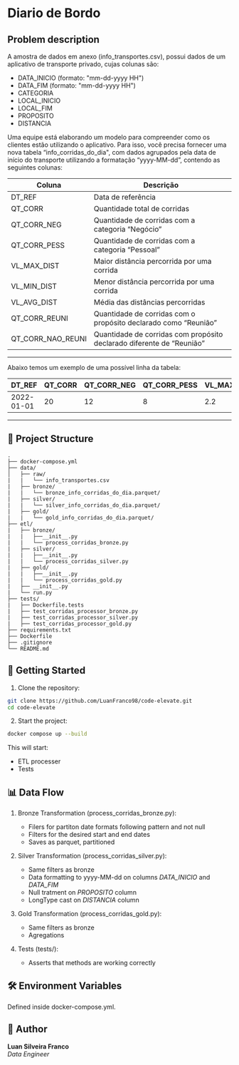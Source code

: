 # Diario de Bordo

## Problem description
A amostra de dados em anexo (info_transportes.csv), possui dados de um aplicativo de transporte privado, cujas colunas são:

- DATA_INICIO (formato: "mm-dd-yyyy HH")
- DATA_FIM (formato: "mm-dd-yyyy HH")
- CATEGORIA
- LOCAL_INICIO
- LOCAL_FIM 
- PROPOSITO
- DISTANCIA

Uma equipe está elaborando um modelo para compreender como os clientes estão utilizando o aplicativo. Para isso, você precisa fornecer uma nova tabela “info_corridas_do_dia", com dados agrupados pela data de início do transporte utilizando a formatação “yyyy-MM-dd”, contendo as seguintes colunas:

| Coluna               | Descrição                                                                 |
|----------------------|---------------------------------------------------------------------------|
| DT_REF               | Data de referência                                                        |
| QT_CORR              | Quantidade total de corridas                                              |
| QT_CORR_NEG          | Quantidade de corridas com a categoria “Negócio”                          |
| QT_CORR_PESS         | Quantidade de corridas com a categoria “Pessoal”                          |
| VL_MAX_DIST          | Maior distância percorrida por uma corrida                                |
| VL_MIN_DIST          | Menor distância percorrida por uma corrida                                |
| VL_AVG_DIST          | Média das distâncias percorridas                                          |
| QT_CORR_REUNI        | Quantidade de corridas com o propósito declarado como “Reunião”           |
| QT_CORR_NAO_REUNI    | Quantidade de corridas com propósito declarado diferente de “Reunião”     |

---


Abaixo temos um exemplo de uma possível linha da tabela:

| DT_REF     | QT_CORR | QT_CORR_NEG | QT_CORR_PESS | VL_MAX_DIST | VL_MIN_DIST | VL_AVG_DIST | QT_CORR_REUNI | QT_CORR_NAO_REUNI |
|------------|----------|--------------|---------------|--------------|--------------|---------------|----------------|--------------------|
| 2022-01-01 | 20       | 12           | 8             | 2.2          | 0.7          | 1.1           | 6              | 10                 |

---
## 📁 Project Structure
```
.
├── docker-compose.yml
├── data/
│   ├── raw/
|   |   └── info_transportes.csv
|   ├── bronze/
|   |   └── bronze_info_corridas_do_dia.parquet/
|   ├── silver/
|   |   └── silver_info_corridas_do_dia.parquet/
|   ├── gold/
|   |   └── gold_info_corridas_do_dia.parquet/
├── etl/
|   ├── bronze/
|   |   ├──__init__.py
|   |   └── process_corridas_bronze.py
|   ├── silver/
|   |   ├──__init__.py
|   |   └── process_corridas_silver.py
|   ├── gold/
|   |   ├──__init__.py
|   |   └── process_corridas_gold.py
|   ├── __init__.py
|   └── run.py
├── tests/
|   ├── Dockerfile.tests
|   ├── test_corridas_processor_bronze.py
|   ├── test_corridas_processor_silver.py
|   ├── test_corridas_processor_gold.py
├── requirements.txt
├── Dockerfile
├── .gitignore
└── README.md
```

## 🚀 Getting Started
1. Clone the repository:
``` bash
git clone https://github.com/LuanFranco98/code-elevate.git
cd code-elevate
```
2. Start the project:
``` bash
docker compose up --build
```

This will start:
- ETL processer
- Tests

## 📊 Data Flow
1. Bronze Transformation (process_corridas_bronze.py):
    - Filers for partiton date formats following pattern and not null
    - Filters for the desired start and end dates
    - Saves as parquet, partitioned

1. Silver Transformation (process_corridas_silver.py):
    - Same filters as bronze
    - Data formatting to yyyy-MM-dd on columns *DATA_INICIO* and *DATA_FIM*
    - Null tratment on *PROPOSITO* column
    - LongType cast on *DISTANCIA* column

1. Gold Transformation (process_corridas_gold.py):
    - Same filters as bronze
    - Agregations

1. Tests (tests/):
    - Asserts that methods are working correctly



## 🛠 Environment Variables
Defined inside docker-compose.yml.


## 👤 Author
**Luan Silveira Franco**<br/>
*Data Engineer* 
